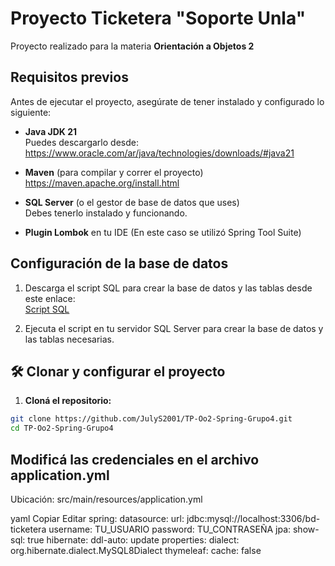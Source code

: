 # Proyecto Ticketera "Soporte Unla"

Proyecto realizado para la materia **Orientación a Objetos 2**

## Requisitos previos

Antes de ejecutar el proyecto, asegúrate de tener instalado y configurado lo siguiente:

- **Java JDK 21**  
  Puedes descargarlo desde: https://www.oracle.com/ar/java/technologies/downloads/#java21

- **Maven** (para compilar y correr el proyecto)  
  https://maven.apache.org/install.html

- **SQL Server** (o el gestor de base de datos que uses)  
  Debes tenerlo instalado y funcionando.

- **Plugin Lombok** en tu IDE (En este caso se utilizó Spring Tool Suite)

## Configuración de la base de datos

1. Descarga el script SQL para crear la base de datos y las tablas desde este enlace:  
   [Script SQL](https://drive.google.com/file/d/10oYaoCrtMw4JJfOxrbc5AggqWKmE421_/view?usp=drive_link)

2. Ejecuta el script en tu servidor SQL Server para crear la base de datos y las tablas necesarias.

## 🛠️ Clonar y configurar el proyecto

1. **Cloná el repositorio:**

```bash
git clone https://github.com/JulyS2001/TP-Oo2-Spring-Grupo4.git
cd TP-Oo2-Spring-Grupo4
```

## Modificá las credenciales en el archivo application.yml

Ubicación: src/main/resources/application.yml

yaml
Copiar
Editar
spring:
  datasource:
    url: jdbc:mysql://localhost:3306/bd-ticketera
    username: TU_USUARIO
    password: TU_CONTRASEÑA
  jpa:
    show-sql: true
    hibernate:
      ddl-auto: update
    properties:
      dialect: org.hibernate.dialect.MySQL8Dialect
  thymeleaf:
    cache: false
